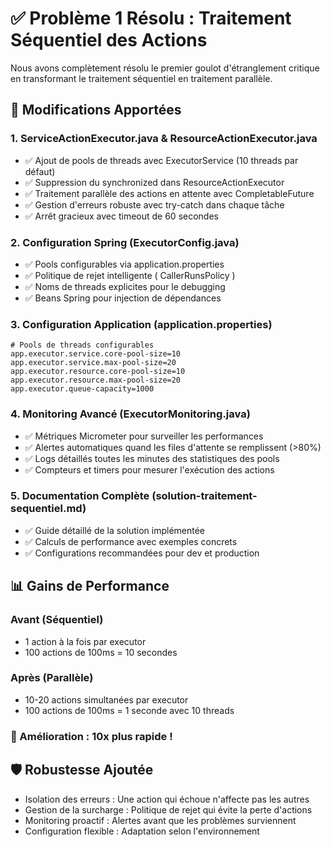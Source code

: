 # ✅ Problème 1 Résolu : Traitement Séquentiel des Actions
Nous avons complètement résolu le premier goulot d'étranglement critique en transformant le traitement séquentiel en traitement parallèle.

## 🔧 Modifications Apportées
### 1. ServiceActionExecutor.java & ResourceActionExecutor.java
- ✅ Ajout de pools de threads avec ExecutorService (10 threads par défaut)
- ✅ Suppression du synchronized dans ResourceActionExecutor
- ✅ Traitement parallèle des actions en attente avec CompletableFuture
- ✅ Gestion d'erreurs robuste avec try-catch dans chaque tâche
- ✅ Arrêt gracieux avec timeout de 60 secondes
### 2. Configuration Spring (ExecutorConfig.java)
- ✅ Pools configurables via application.properties
- ✅ Politique de rejet intelligente ( CallerRunsPolicy )
- ✅ Noms de threads explicites pour le debugging
- ✅ Beans Spring pour injection de dépendances
### 3. Configuration Application (application.properties)
```
# Pools de threads configurables
app.executor.service.core-pool-size=10
app.executor.service.max-pool-size=20
app.executor.resource.core-pool-size=10
app.executor.resource.max-pool-size=20
app.executor.queue-capacity=1000
```
### 4. Monitoring Avancé (ExecutorMonitoring.java)
- ✅ Métriques Micrometer pour surveiller les performances
- ✅ Alertes automatiques quand les files d'attente se remplissent (>80%)
- ✅ Logs détaillés toutes les minutes des statistiques des pools
- ✅ Compteurs et timers pour mesurer l'exécution des actions
### 5. Documentation Complète (solution-traitement-sequentiel.md)
- ✅ Guide détaillé de la solution implémentée
- ✅ Calculs de performance avec exemples concrets
- ✅ Configurations recommandées pour dev et production
## 📊 Gains de Performance
### Avant (Séquentiel)
- 1 action à la fois par executor
- 100 actions de 100ms = 10 secondes
### Après (Parallèle)
- 10-20 actions simultanées par executor
- 100 actions de 100ms = 1 seconde avec 10 threads
### 🚀 Amélioration : 10x plus rapide !
## 🛡️ Robustesse Ajoutée
- Isolation des erreurs : Une action qui échoue n'affecte pas les autres
- Gestion de la surcharge : Politique de rejet qui évite la perte d'actions
- Monitoring proactif : Alertes avant que les problèmes surviennent
- Configuration flexible : Adaptation selon l'environnement